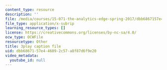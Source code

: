 ```yaml
---
content_type: resource
description: ''
file: /media/courses/15-071-the-analytics-edge-spring-2017/dbb6867157e446092c57a8f87d6f9e20_IXwPD4R6V6M.srt
file_type: application/x-subrip
learning_resource_types: []
license: https://creativecommons.org/licenses/by-nc-sa/4.0/
ocw_type: OCWFile
resourcetype: Other
title: 3play caption file
uid: dbb68671-57e4-4609-2c57-a8f87d6f9e20
video_metadata:
  youtube_id: null
---
```

